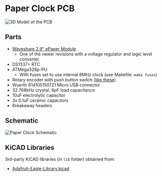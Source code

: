 # Paper Clock PCB

![3D Model of the PCB](../../assets/PCBModel.png)

## Parts

- [Waveshare 2.9" ePaper Module](https://www.waveshare.com/wiki/2.9inch_e-Paper_Module)
    - One of the newer revisions with a voltage regulator and logic level converter.
- DS1337+ RTC
- ATMega328p-PU
    - With fuses set to use internal 8MHz clock (use Makefile: `make fuses`)
- Rotary encoder with push button switch ([like these](https://www.amazon.com/dp/B0197X1UZY/ref=cm_sw_em_r_mt_dp_U_0rAEDbP2TPZJZ))
- Wuerth 614105150721 Micro USB connector
- 32.768kHz crystal, 6pF load capacitance
- 10uF electrolytic capacitor
- 3x 0.1uF ceramic capacitors
- Breakaway headers

## Schematic

![Paper Clock Schematic](../../assets/Schematic.png?raw=true)

## KiCAD Libraries

3rd-party KiCAD libraries (in `lib` folder) obtained from:

- [Adafruit-Eagle-Library.kicad](https://github.com/ryanfobel/Adafruit-Eagle-Library.kicad)

